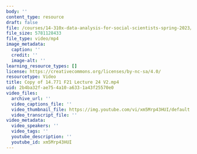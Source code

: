 ```yaml
---
body: ''
content_type: resource
draft: false
file: /courses/14-310x-data-analysis-for-social-scientists-spring-2023/copy-of-14771-f21-lecture-24-v2_360p_16_9.mp4
file_size: 5781128433
file_type: video/mp4
image_metadata:
  caption: ''
  credit: ''
  image-alt: ''
learning_resource_types: []
license: https://creativecommons.org/licenses/by-nc-sa/4.0/
resourcetype: Video
title: Copy of 14.771 F21 Lecture 24 V2.mp4
uid: 2b4ba32f-ae75-4a10-a633-1a43f25570e0
video_files:
  archive_url: ''
  video_captions_file: ''
  video_thumbnail_file: https://img.youtube.com/vi/xm5Mrp43HUI/default.jpg
  video_transcript_file: ''
video_metadata:
  video_speakers: ''
  video_tags: ''
  youtube_description: ''
  youtube_id: xm5Mrp43HUI
---
```

